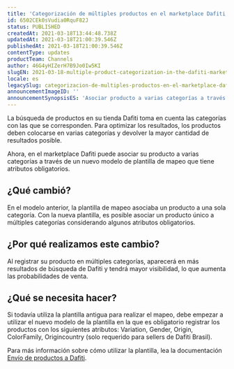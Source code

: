 ```yaml
---
title: 'Categorización de múltiples productos en el marketplace Dafiti'
id: 6502CEk0sVudia0RquF82J
status: PUBLISHED
createdAt: 2021-03-18T13:44:48.738Z
updatedAt: 2021-03-18T21:00:39.546Z
publishedAt: 2021-03-18T21:00:39.546Z
contentType: updates
productTeam: Channels
author: 46G4yHIZerH7B9Jo0Iw5KI
slugEN: 2021-03-18-multiple-product-categorization-in-the-dafiti-marketplace
locale: es
legacySlug: categorizacion-de-multiples-productos-en-el-marketplace-dafiti
announcementImageID: ''
announcementSynopsisES: 'Asociar producto a varias categorías a través de un nuevo modelo de plantilla de mapeo que tiene atributos obligatorios'
---
```


La búsqueda de productos en su tienda Dafiti toma en cuenta las categorías con las que se corresponden. Para optimizar los resultados, los productos deben colocarse en varias categorías y devolver la mayor cantidad de resultados posible.

Ahora, en el marketplace Dafiti puede asociar su producto a varias categorías a través de un nuevo modelo de plantilla de mapeo que tiene atributos obligatorios. 

## ¿Qué cambió?

En el modelo anterior, la plantilla de mapeo asociaba un producto a una sola categoría. Con la nueva plantilla, es posible asociar un producto único a múltiples categorías considerando algunos atributos obligatorios.

## ¿Por qué realizamos este cambio?

Al registrar su producto en múltiples categorías, aparecerá en más resultados de búsqueda de Dafiti y tendrá mayor visibilidad, lo que aumenta las probabilidades de venta.

## ¿Qué se necesita hacer?

Si todavía utiliza la plantilla antigua para realizar el mapeo, debe empezar a utilizar el nuevo modelo de la plantilla en la que es obligatorio registrar los productos con los siguientes atributos: Variation, Gender, Origin, ColorFamily, Origincountry (solo requerido para sellers de Dafiti Brasil).

Para más información sobre cómo utilizar la plantilla, lea la documentación [Envío de productos a Dafiti](/es/tracks/configurar-integracao-da-dafiti--4wF4RBx9ygEkimW6SsKw8i/3b8BZfB1BC8G8SCe0ao46m).
